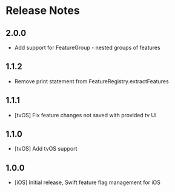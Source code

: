 # Release Notes

## 2.0.0
 - Add support for FeatureGroup - nested groups of features

## 1.1.2
 - Remove print statement from FeatureRegistry.extractFeatures

## 1.1.1
 - [tvOS] Fix feature changes not saved with provided tv UI

## 1.1.0
 - [tvOS] Add tvOS support

## 1.0.0
 - [iOS] Initial release, Swift feature flag management for iOS

